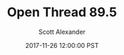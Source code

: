 ---
layout: podcast
title: "Open Thread 89.5"
author: Scott Alexander
description: https://slatestarcodex.com/2017/11/26/open-thread-89-5/
date: 2017-11-26 12:00:00 PST
length: 87076
duration: 22
guid: open-thread-89-5
---